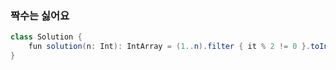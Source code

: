 ### 짝수는 싫어요
```java
class Solution {
    fun solution(n: Int): IntArray = (1..n).filter { it % 2 != 0 }.toIntArray()
}
```